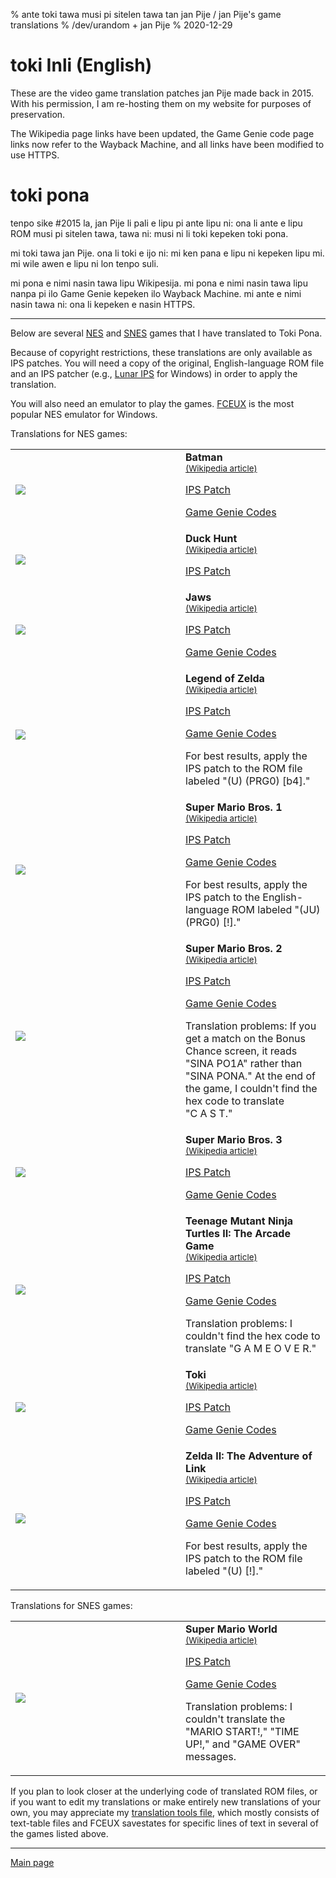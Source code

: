 % ante toki tawa musi pi sitelen tawa tan jan Pije / jan Pije's game translations
% /dev/urandom + jan Pije
% 2020-12-29

<style>

table.games tr td:first-child {
    min-width: 256px;
}

</style>

# toki Inli (English)

These are the video game translation patches jan Pije made back in 2015. With
his permission, I am re-hosting them on my website for purposes of preservation.

The Wikipedia page links have been updated, the Game Genie code page links now
refer to the Wayback Machine, and all links have been modified to use HTTPS.

# toki pona

tenpo sike \#2015 la, jan Pije li pali e lipu pi ante lipu ni: ona li ante e
lipu ROM musi pi sitelen tawa, tawa ni: musi ni li toki kepeken toki pona.

mi toki tawa jan Pije. ona li toki e ijo ni: mi ken pana e lipu ni kepeken lipu
mi. mi wile awen e lipu ni lon tenpo suli.

mi pona e nimi nasin tawa lipu Wikipesija.  mi pona e nimi nasin tawa lipu nanpa
pi ilo Game Genie kepeken ilo Wayback Machine. mi ante e nimi nasin tawa ni: ona
li kepeken e nasin HTTPS.

---

<div class="p"><p>Below are several <a href="https://en.wikipedia.org/wiki/Nintendo_Entertainment_System">NES</a> and <a href="https://en.wikipedia.org/wiki/Super_Nintendo_Entertainment_System">SNES</a> games that I have translated to Toki Pona.

<p>Because of copyright restrictions, these translations are only available as IPS patches. You will need a copy of the original, English-language ROM file and an IPS patcher (e.g., <a href="https://fusoya.eludevisibility.org/lips/">Lunar IPS</a> for Windows) in order to apply the translation.

<p>You will also need an emulator to play the games. <a href="https://en.wikipedia.org/wiki/FCEUX">FCEUX</a> is the most popular NES emulator for Windows.

<p>Translations for NES games:</div>

<p><table class="games">
  <tr>
    <td><img src="/extra/jp/batman.png"></td>
    <td><b>Batman</b><br>
        <small><a href="https://en.wikipedia.org/wiki/Batman:_The_Video_Game#NES_version">(Wikipedia article)</a></small><p>
        <a href="/extra/jp/batman.zip">IPS Patch</a><p>
        <a href="https://web.archive.org/web/20060411180847/http://gamegenie.com:80/cheats/gamegenie/nes/batman.shtml">Game Genie Codes</a></td></tr>
  <tr>
    <td><img src="/extra/jp/duckhunt.jpg"></td>
    <td><b>Duck Hunt</b><br>
        <small><a href="https://en.wikipedia.org/wiki/Duck_Hunt">(Wikipedia article)</a></small><p>
        <a href="/extra/jp/duckhunt.zip">IPS Patch</a></tr>
  <tr>
    <td><img src="/extra/jp/jaws.png"></td>
    <td><b>Jaws</b><br>
        <small><a href="https://en.wikipedia.org/wiki/Jaws_(video_game)">(Wikipedia article)</a></small><p>
        <a href="/extra/jp/jaws.zip">IPS Patch</a><p>
        <a href="https://web.archive.org/web/20060226164232/http://www.gamegenie.com:80/cheats/gamegenie/nes/jaws.shtml">Game Genie Codes</a></td></tr>
  <tr>
    <td><img src="/extra/jp/loz.png"></td>
    <td><b>Legend of Zelda</b><br>
        <small><a href="https://en.wikipedia.org/wiki/The_Legend_of_Zelda_(video_game)">(Wikipedia article)</a></small><p>
        <a href="/extra/jp/loz.zip">IPS Patch</a><p>
        <a href="https://web.archive.org/web/20060427005621/http://www.gamegenie.com/cheats/gamegenie/nes/legend_of_zelda.shtml">Game Genie Codes</a><p>
        For best results, apply the IPS patch to the ROM file labeled "(U) (PRG0) [b4]."</td></tr>
  <tr>
    <td><img src="/extra/jp/smb1.png"></td>
    <td><b>Super Mario Bros. 1</b><br>
        <small><a href="https://en.wikipedia.org/wiki/Super_Mario_Bros.">(Wikipedia article)</a></small><p>
        <a href="/extra/jp/smb1.zip">IPS Patch</a><p>
        <a href="https://web.archive.org/web/20060226164430/http://www.gamegenie.com/cheats/gamegenie/nes/super_mario_bros.shtml">Game Genie Codes</a><p>
        For best results, apply the IPS patch to the English-language ROM labeled "(JU) (PRG0) [!]."</td></tr>
  <tr>
    <td><img src="/extra/jp/smb2.png"></td>
    <td><b>Super Mario Bros. 2</b><br>
        <small><a href="https://en.wikipedia.org/wiki/Super_Mario_Bros._2">(Wikipedia article)</a></small><p>
        <a href="/extra/jp/smb2.zip">IPS Patch</a><p>
        <a href="https://web.archive.org/web/20060419045101/http://www.gamegenie.com:80/cheats/gamegenie/nes/super_mario_bros_2.shtml">Game Genie Codes</a><p>
        Translation problems: If you get a match on the Bonus Chance screen, it reads "SINA PO1A" rather than "SINA PONA." At the end of the game, I couldn't find the hex code to translate "C&nbsp;A&nbsp;S&nbsp;T."</td></tr>
  <tr>
    <td><img src="/extra/jp/smb3.png"></td>
    <td><b>Super Mario Bros. 3</b><br>
        <small><a href="https://en.wikipedia.org/wiki/Super_Mario_Bros._3">(Wikipedia article)</a></small><p>
        <a href="/extra/jp/smb3.zip">IPS Patch</a><p>
        <a href="https://web.archive.org/web/20060707012703/http://gamegenie.com/cheats/gamegenie/nes/super_mario_bros_3.shtml">Game Genie Codes</a></td></tr>
  <tr>
    <td><img src="/extra/jp/tmnt2.png"></td>
    <td><b>Teenage Mutant Ninja Turtles II: The Arcade Game</b><br>
        <small><a href="https://en.wikipedia.org/wiki/Teenage_Mutant_Ninja_Turtles_(arcade_game)">(Wikipedia article)</a></small><p>
        <a href="/extra/jp/tmnt2.zip">IPS Patch</a><p>
        <a href="https://web.archive.org/web/20060707012638/http://gamegenie.com/cheats/gamegenie/nes/tmnt_2-the_arcade_game.shtml">Game Genie Codes</a><p>
        Translation problems: I couldn't find the hex code to translate "G A M E O V E R."</td></tr>
  <tr>
    <td><img src="/extra/jp/toki.png"></td>
    <td><b>Toki</b><br>
        <small><a href="https://en.wikipedia.org/wiki/Toki_(video_game)">(Wikipedia article)</a></small><p>
        <a href="/extra/jp/toki.zip">IPS Patch</a><p>
        <a href="https://web.archive.org/web/20060325034155/http://www.gamegenie.com/cheats/gamegenie/nes/toki.shtml">Game Genie Codes</a></td></tr>
  <tr>
    <td><img src="/extra/jp/zeldaii.png"></td>
    <td><b>Zelda II: The Adventure of Link</b><br>
        <small><a href="https://en.wikipedia.org/wiki/Zelda_II:_The_Adventure_of_Link">(Wikipedia article)</a></small><p>
        <a href="/extra/jp/zeldaii.zip">IPS Patch</a><p>
        <a href="https://web.archive.org/web/20060325033525/http://www.gamegenie.com/cheats/gamegenie/nes/zelda_2-the_adv_of_link.shtml">Game Genie Codes</a><p>
        For best results, apply the IPS patch to the ROM file labeled "(U) [!]."</td></tr></table>

<div class="p"><p>Translations for SNES games:</p></div>

<table class="games">
  <tr>
    <td><img src="/extra/jp/smw.jpg"></td>
    <td><b>Super Mario World</b><br>
        <small><a href="https://en.wikipedia.org/wiki/Super_Mario_World">(Wikipedia article)</a></small><p>
        <a href="/extra/jp/smw.zip">IPS Patch</a><p>
        <a href="https://web.archive.org/web/20111014201450/http://www.gamewinners.com/gamegenie.php?game=blssmarioworld.htm">Game Genie Codes</a><p>
        Translation problems: I couldn't translate the "MARIO START!," "TIME UP!," and "GAME OVER" messages.
</td></tr></table>

<div class="p"><p>If you plan to look closer at the underlying code of translated ROM files, or if you want to edit my translations or make entirely new translations of your own, you may appreciate my <a href="/extra/jp/hacktools.zip">translation tools file</a>, which mostly consists of text-table files and FCEUX savestates for specific lines of text in several of the games listed above.</div>

---

[Main page](lentan)
